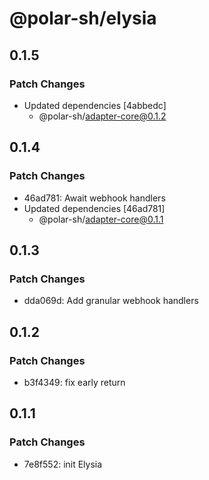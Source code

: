 # @polar-sh/elysia

## 0.1.5

### Patch Changes

- Updated dependencies [4abbedc]
  - @polar-sh/adapter-core@0.1.2

## 0.1.4

### Patch Changes

- 46ad781: Await webhook handlers
- Updated dependencies [46ad781]
  - @polar-sh/adapter-core@0.1.1

## 0.1.3

### Patch Changes

- dda069d: Add granular webhook handlers

## 0.1.2

### Patch Changes

- b3f4349: fix early return

## 0.1.1

### Patch Changes

- 7e8f552: init Elysia
